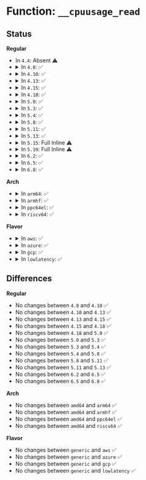 # Function: <code>__cpuusage_read</code>

## Status
<b>Regular</b>
<ul>
<li>
In <code>4.4</code>: Absent ⚠️
</li>
<li>
<details>
<summary>In <code>4.8</code>: ✅</summary>

```c
u64 __cpuusage_read(struct cgroup_subsys_state *css, enum cpuacct_stat_index index);
```

**Collision:** Unique Static

**Inline:** No

**Transformation:** False

**Instances:**

```
In kernel/sched/cpuacct.c (ffffffff810ce160)
Location: kernel/sched/cpuacct.c:165
Inline: False
Direct callers:
  - kernel/sched/cpuacct.c:cpuusage_read
  - kernel/sched/cpuacct.c:cpuusage_sys_read
  - kernel/sched/cpuacct.c:cpuusage_user_read
```
**Symbols:**

```
ffffffff810ce160-ffffffff810ce1dd: __cpuusage_read (STB_LOCAL)
```
</details>
</li>
<li>
<details>
<summary>In <code>4.10</code>: ✅</summary>

```c
u64 __cpuusage_read(struct cgroup_subsys_state *css, enum cpuacct_stat_index index);
```

**Collision:** Unique Static

**Inline:** No

**Transformation:** False

**Instances:**

```
In kernel/sched/cpuacct.c (ffffffff810d4170)
Location: kernel/sched/cpuacct.c:165
Inline: False
Direct callers:
  - kernel/sched/cpuacct.c:cpuusage_read
  - kernel/sched/cpuacct.c:cpuusage_sys_read
  - kernel/sched/cpuacct.c:cpuusage_user_read
```
**Symbols:**

```
ffffffff810d4170-ffffffff810d41f2: __cpuusage_read (STB_LOCAL)
```
</details>
</li>
<li>
<details>
<summary>In <code>4.13</code>: ✅</summary>

```c
u64 __cpuusage_read(struct cgroup_subsys_state *css, enum cpuacct_stat_index index);
```

**Collision:** Unique Static

**Inline:** No

**Transformation:** False

**Instances:**

```
In kernel/sched/cpuacct.c (ffffffff810d3310)
Location: kernel/sched/cpuacct.c:165
Inline: False
Direct callers:
  - kernel/sched/cpuacct.c:cpuusage_read
  - kernel/sched/cpuacct.c:cpuusage_sys_read
  - kernel/sched/cpuacct.c:cpuusage_user_read
```
**Symbols:**

```
ffffffff810d3310-ffffffff810d338c: __cpuusage_read (STB_LOCAL)
```
</details>
</li>
<li>
<details>
<summary>In <code>4.15</code>: ✅</summary>

```c
u64 __cpuusage_read(struct cgroup_subsys_state *css, enum cpuacct_stat_index index);
```

**Collision:** Unique Static

**Inline:** No

**Transformation:** False

**Instances:**

```
In kernel/sched/cpuacct.c (ffffffff810daee0)
Location: kernel/sched/cpuacct.c:166
Inline: False
Direct callers:
  - kernel/sched/cpuacct.c:cpuusage_read
  - kernel/sched/cpuacct.c:cpuusage_sys_read
  - kernel/sched/cpuacct.c:cpuusage_user_read
```
**Symbols:**

```
ffffffff810daee0-ffffffff810daf52: __cpuusage_read (STB_LOCAL)
```
</details>
</li>
<li>
<details>
<summary>In <code>4.18</code>: ✅</summary>

```c
u64 __cpuusage_read(struct cgroup_subsys_state *css, enum cpuacct_stat_index index);
```

**Collision:** Unique Static

**Inline:** No

**Transformation:** False

**Instances:**

```
In kernel/sched/cpuacct.c (ffffffff810e2fd0)
Location: kernel/sched/cpuacct.c:155
Inline: False
Direct callers:
  - kernel/sched/cpuacct.c:cpuusage_read
  - kernel/sched/cpuacct.c:cpuusage_sys_read
  - kernel/sched/cpuacct.c:cpuusage_user_read
```
**Symbols:**

```
ffffffff810e2fd0-ffffffff810e302f: __cpuusage_read (STB_LOCAL)
```
</details>
</li>
<li>
<details>
<summary>In <code>5.0</code>: ✅</summary>

```c
u64 __cpuusage_read(struct cgroup_subsys_state *css, enum cpuacct_stat_index index);
```

**Collision:** Unique Static

**Inline:** No

**Transformation:** False

**Instances:**

```
In kernel/sched/cpuacct.c (ffffffff810ed700)
Location: kernel/sched/cpuacct.c:155
Inline: False
Direct callers:
  - kernel/sched/cpuacct.c:cpuusage_read
  - kernel/sched/cpuacct.c:cpuusage_sys_read
  - kernel/sched/cpuacct.c:cpuusage_user_read
```
**Symbols:**

```
ffffffff810ed700-ffffffff810ed75f: __cpuusage_read (STB_LOCAL)
```
</details>
</li>
<li>
<details>
<summary>In <code>5.3</code>: ✅</summary>

```c
u64 __cpuusage_read(struct cgroup_subsys_state *css, enum cpuacct_stat_index index);
```

**Collision:** Unique Static

**Inline:** No

**Transformation:** False

**Instances:**

```
In kernel/sched/cpuacct.c (ffffffff810f4490)
Location: kernel/sched/cpuacct.c:155
Inline: False
Direct callers:
  - kernel/sched/cpuacct.c:cpuusage_read
  - kernel/sched/cpuacct.c:cpuusage_sys_read
  - kernel/sched/cpuacct.c:cpuusage_user_read
```
**Symbols:**

```
ffffffff810f4490-ffffffff810f44ea: __cpuusage_read (STB_LOCAL)
```
</details>
</li>
<li>
<details>
<summary>In <code>5.4</code>: ✅</summary>

```c
u64 __cpuusage_read(struct cgroup_subsys_state *css, enum cpuacct_stat_index index);
```

**Collision:** Unique Static

**Inline:** No

**Transformation:** False

**Instances:**

```
In kernel/sched/cpuacct.c (ffffffff81100120)
Location: kernel/sched/cpuacct.c:155
Inline: False
Direct callers:
  - kernel/sched/cpuacct.c:cpuusage_read
  - kernel/sched/cpuacct.c:cpuusage_sys_read
  - kernel/sched/cpuacct.c:cpuusage_user_read
```
**Symbols:**

```
ffffffff81100120-ffffffff8110017a: __cpuusage_read (STB_LOCAL)
```
</details>
</li>
<li>
<details>
<summary>In <code>5.8</code>: ✅</summary>

```c
u64 __cpuusage_read(struct cgroup_subsys_state *css, enum cpuacct_stat_index index);
```

**Collision:** Unique Static

**Inline:** No

**Transformation:** False

**Instances:**

```
In kernel/sched/cpuacct.c (ffffffff8110a850)
Location: kernel/sched/cpuacct.c:156
Inline: False
Direct callers:
  - kernel/sched/cpuacct.c:cpuusage_read
  - kernel/sched/cpuacct.c:cpuusage_sys_read
  - kernel/sched/cpuacct.c:cpuusage_user_read
```
**Symbols:**

```
ffffffff8110a850-ffffffff8110a8bf: __cpuusage_read (STB_LOCAL)
```
</details>
</li>
<li>
<details>
<summary>In <code>5.11</code>: ✅</summary>

```c
u64 __cpuusage_read(struct cgroup_subsys_state *css, enum cpuacct_stat_index index);
```

**Collision:** Unique Static

**Inline:** No

**Transformation:** False

**Instances:**

```
In kernel/sched/cpuacct.c (ffffffff81107760)
Location: kernel/sched/cpuacct.c:156
Inline: False
Direct callers:
  - kernel/sched/cpuacct.c:cpuusage_read
  - kernel/sched/cpuacct.c:cpuusage_sys_read
  - kernel/sched/cpuacct.c:cpuusage_user_read
```
**Symbols:**

```
ffffffff81107760-ffffffff811077cf: __cpuusage_read (STB_LOCAL)
```
</details>
</li>
<li>
<details>
<summary>In <code>5.13</code>: ✅</summary>

```c
u64 __cpuusage_read(struct cgroup_subsys_state *css, enum cpuacct_stat_index index);
```

**Collision:** Unique Static

**Inline:** No

**Transformation:** False

**Instances:**

```
In kernel/sched/cpuacct.c (ffffffff81109820)
Location: kernel/sched/cpuacct.c:156
Inline: False
Direct callers:
  - kernel/sched/cpuacct.c:cpuusage_read
  - kernel/sched/cpuacct.c:cpuusage_sys_read
  - kernel/sched/cpuacct.c:cpuusage_user_read
```
**Symbols:**

```
ffffffff81109820-ffffffff81109894: __cpuusage_read (STB_LOCAL)
```
</details>
</li>
<li>
<details>
<summary>In <code>5.15</code>: Full Inline ⚠️</summary>

**Collision:** Unique Static

**Inline:** Full

**Transformation:** False

**Instances:**

```
In kernel/sched/cpuacct.c (ffffffff81127be5)
Location: kernel/sched/cpuacct.c:161
Inline: True
Inline callers:
  - kernel/sched/cpuacct.c:cpuusage_read
  - kernel/sched/cpuacct.c:cpuusage_sys_read
  - kernel/sched/cpuacct.c:cpuusage_user_read
```
</details>
</li>
<li>
<details>
<summary>In <code>5.19</code>: Full Inline ⚠️</summary>

**Collision:** Unique Static

**Inline:** Full

**Transformation:** False

**Instances:**

```
In kernel/sched/build_utility.c (ffffffff811414b7)
Location: kernel/sched/cpuacct.c:161
Inline: True
Inline callers:
  - kernel/sched/build_utility.c:cpuusage_read
  - kernel/sched/build_utility.c:cpuusage_sys_read
  - kernel/sched/build_utility.c:cpuusage_user_read
```
</details>
</li>
<li>
<details>
<summary>In <code>6.2</code>: ✅</summary>

```c
u64 __cpuusage_read(struct cgroup_subsys_state *css, enum cpuacct_stat_index index);
```

**Collision:** Unique Static

**Inline:** No

**Transformation:** False

**Instances:**

```
In kernel/sched/build_utility.c (ffffffff8116da90)
Location: kernel/sched/cpuacct.c:161
Inline: False
Direct callers:
  - kernel/sched/build_utility.c:cpuusage_read
  - kernel/sched/build_utility.c:cpuusage_sys_read
  - kernel/sched/build_utility.c:cpuusage_user_read
```
**Symbols:**

```
ffffffff8116da90-ffffffff8116db95: __cpuusage_read (STB_LOCAL)
```
</details>
</li>
<li>
<details>
<summary>In <code>6.5</code>: ✅</summary>

```c
u64 __cpuusage_read(struct cgroup_subsys_state *css, enum cpuacct_stat_index index);
```

**Collision:** Unique Static

**Inline:** No

**Transformation:** False

**Instances:**

```
In kernel/sched/build_utility.c (ffffffff8117d690)
Location: kernel/sched/cpuacct.c:161
Inline: False
Direct callers:
  - kernel/sched/build_utility.c:cpuusage_read
  - kernel/sched/build_utility.c:cpuusage_sys_read
  - kernel/sched/build_utility.c:cpuusage_user_read
```
**Symbols:**

```
ffffffff8117d690-ffffffff8117d793: __cpuusage_read (STB_LOCAL)
```
</details>
</li>
<li>
<details>
<summary>In <code>6.8</code>: ✅</summary>

```c
u64 __cpuusage_read(struct cgroup_subsys_state *css, enum cpuacct_stat_index index);
```

**Collision:** Unique Static

**Inline:** No

**Transformation:** False

**Instances:**

```
In kernel/sched/build_utility.c (ffffffff8118b360)
Location: kernel/sched/cpuacct.c:161
Inline: False
Direct callers:
  - kernel/sched/build_utility.c:cpuusage_read
  - kernel/sched/build_utility.c:cpuusage_sys_read
  - kernel/sched/build_utility.c:cpuusage_user_read
```
**Symbols:**

```
ffffffff8118b360-ffffffff8118b463: __cpuusage_read (STB_LOCAL)
```
</details>
</li>
</ul>
<b>Arch</b>
<ul>
<li>
<details>
<summary>In <code>arm64</code>: ✅</summary>

```c
u64 __cpuusage_read(struct cgroup_subsys_state *css, enum cpuacct_stat_index index);
```

**Collision:** Unique Static

**Inline:** No

**Transformation:** False

**Instances:**

```
In kernel/sched/cpuacct.c (ffff800010164710)
Location: kernel/sched/cpuacct.c:155
Inline: False
Direct callers:
  - kernel/sched/cpuacct.c:cpuusage_read
  - kernel/sched/cpuacct.c:cpuusage_sys_read
  - kernel/sched/cpuacct.c:cpuusage_user_read
```
**Symbols:**

```
ffff800010164710-ffff800010164798: __cpuusage_read (STB_LOCAL)
```
</details>
</li>
<li>
<details>
<summary>In <code>armhf</code>: ✅</summary>

```c
u64 __cpuusage_read(struct cgroup_subsys_state *css, enum cpuacct_stat_index index);
```

**Collision:** Unique Static

**Inline:** No

**Transformation:** False

**Instances:**

```
In kernel/sched/cpuacct.c (c03b0c74)
Location: kernel/sched/cpuacct.c:155
Inline: False
Direct callers:
  - kernel/sched/cpuacct.c:cpuusage_read
  - kernel/sched/cpuacct.c:cpuusage_sys_read
  - kernel/sched/cpuacct.c:cpuusage_user_read
```
**Symbols:**

```
c03b0c74-c03b0cf0: __cpuusage_read (STB_LOCAL)
```
</details>
</li>
<li>
<details>
<summary>In <code>ppc64el</code>: ✅</summary>

```c
u64 __cpuusage_read(struct cgroup_subsys_state *css, enum cpuacct_stat_index index);
```

**Collision:** Unique Static

**Inline:** No

**Transformation:** False

**Instances:**

```
In kernel/sched/cpuacct.c (c0000000001bb620)
Location: kernel/sched/cpuacct.c:155
Inline: False
Direct callers:
  - kernel/sched/cpuacct.c:cpuusage_read
  - kernel/sched/cpuacct.c:cpuusage_sys_read
  - kernel/sched/cpuacct.c:cpuusage_user_read
```
**Symbols:**

```
c0000000001bb620-c0000000001bb6e0: __cpuusage_read (STB_LOCAL)
```
</details>
</li>
<li>
<details>
<summary>In <code>riscv64</code>: ✅</summary>

```c
u64 __cpuusage_read(struct cgroup_subsys_state *css, enum cpuacct_stat_index index);
```

**Collision:** Unique Static

**Inline:** No

**Transformation:** False

**Instances:**

```
In kernel/sched/cpuacct.c (ffffffe000107fbe)
Location: kernel/sched/cpuacct.c:155
Inline: False
Direct callers:
  - kernel/sched/cpuacct.c:cpuusage_read
  - kernel/sched/cpuacct.c:cpuusage_sys_read
  - kernel/sched/cpuacct.c:cpuusage_user_read
```
**Symbols:**

```
ffffffe000107fbe-ffffffe000108038: __cpuusage_read (STB_LOCAL)
```
</details>
</li>
</ul>
<b>Flavor</b>
<ul>
<li>
<details>
<summary>In <code>aws</code>: ✅</summary>

```c
u64 __cpuusage_read(struct cgroup_subsys_state *css, enum cpuacct_stat_index index);
```

**Collision:** Unique Static

**Inline:** No

**Transformation:** False

**Instances:**

```
In kernel/sched/cpuacct.c (ffffffff810f9430)
Location: kernel/sched/cpuacct.c:155
Inline: False
Direct callers:
  - kernel/sched/cpuacct.c:cpuusage_read
  - kernel/sched/cpuacct.c:cpuusage_sys_read
  - kernel/sched/cpuacct.c:cpuusage_user_read
```
**Symbols:**

```
ffffffff810f9430-ffffffff810f948a: __cpuusage_read (STB_LOCAL)
```
</details>
</li>
<li>
<details>
<summary>In <code>azure</code>: ✅</summary>

```c
u64 __cpuusage_read(struct cgroup_subsys_state *css, enum cpuacct_stat_index index);
```

**Collision:** Unique Static

**Inline:** No

**Transformation:** False

**Instances:**

```
In kernel/sched/cpuacct.c (ffffffff810e9610)
Location: kernel/sched/cpuacct.c:155
Inline: False
Direct callers:
  - kernel/sched/cpuacct.c:cpuusage_read
  - kernel/sched/cpuacct.c:cpuusage_sys_read
  - kernel/sched/cpuacct.c:cpuusage_user_read
```
**Symbols:**

```
ffffffff810e9610-ffffffff810e966a: __cpuusage_read (STB_LOCAL)
```
</details>
</li>
<li>
<details>
<summary>In <code>gcp</code>: ✅</summary>

```c
u64 __cpuusage_read(struct cgroup_subsys_state *css, enum cpuacct_stat_index index);
```

**Collision:** Unique Static

**Inline:** No

**Transformation:** False

**Instances:**

```
In kernel/sched/cpuacct.c (ffffffff810f6650)
Location: kernel/sched/cpuacct.c:155
Inline: False
Direct callers:
  - kernel/sched/cpuacct.c:cpuusage_read
  - kernel/sched/cpuacct.c:cpuusage_sys_read
  - kernel/sched/cpuacct.c:cpuusage_user_read
```
**Symbols:**

```
ffffffff810f6650-ffffffff810f66aa: __cpuusage_read (STB_LOCAL)
```
</details>
</li>
<li>
<details>
<summary>In <code>lowlatency</code>: ✅</summary>

```c
u64 __cpuusage_read(struct cgroup_subsys_state *css, enum cpuacct_stat_index index);
```

**Collision:** Unique Static

**Inline:** No

**Transformation:** False

**Instances:**

```
In kernel/sched/cpuacct.c (ffffffff81101670)
Location: kernel/sched/cpuacct.c:155
Inline: False
Direct callers:
  - kernel/sched/cpuacct.c:cpuusage_read
  - kernel/sched/cpuacct.c:cpuusage_sys_read
  - kernel/sched/cpuacct.c:cpuusage_user_read
```
**Symbols:**

```
ffffffff81101670-ffffffff811016ca: __cpuusage_read (STB_LOCAL)
```
</details>
</li>
</ul>

## Differences
<b>Regular</b>
<ul>
<li>
No changes between <code>4.8</code> and <code>4.10</code> ✅
</li>
<li>
No changes between <code>4.10</code> and <code>4.13</code> ✅
</li>
<li>
No changes between <code>4.13</code> and <code>4.15</code> ✅
</li>
<li>
No changes between <code>4.15</code> and <code>4.18</code> ✅
</li>
<li>
No changes between <code>4.18</code> and <code>5.0</code> ✅
</li>
<li>
No changes between <code>5.0</code> and <code>5.3</code> ✅
</li>
<li>
No changes between <code>5.3</code> and <code>5.4</code> ✅
</li>
<li>
No changes between <code>5.4</code> and <code>5.8</code> ✅
</li>
<li>
No changes between <code>5.8</code> and <code>5.11</code> ✅
</li>
<li>
No changes between <code>5.11</code> and <code>5.13</code> ✅
</li>
<li>
No changes between <code>6.2</code> and <code>6.5</code> ✅
</li>
<li>
No changes between <code>6.5</code> and <code>6.8</code> ✅
</li>
</ul>
<b>Arch</b>
<ul>
<li>
No changes between <code>amd64</code> and <code>arm64</code> ✅
</li>
<li>
No changes between <code>amd64</code> and <code>armhf</code> ✅
</li>
<li>
No changes between <code>amd64</code> and <code>ppc64el</code> ✅
</li>
<li>
No changes between <code>amd64</code> and <code>riscv64</code> ✅
</li>
</ul>
<b>Flavor</b>
<ul>
<li>
No changes between <code>generic</code> and <code>aws</code> ✅
</li>
<li>
No changes between <code>generic</code> and <code>azure</code> ✅
</li>
<li>
No changes between <code>generic</code> and <code>gcp</code> ✅
</li>
<li>
No changes between <code>generic</code> and <code>lowlatency</code> ✅
</li>
</ul>
